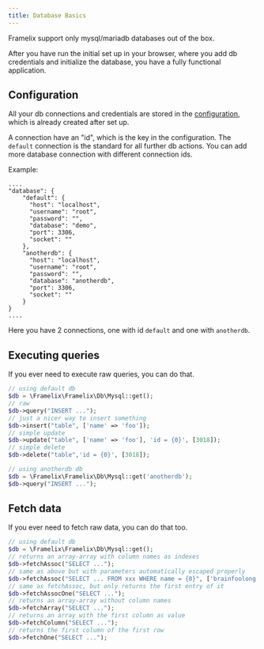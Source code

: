 ```yaml
---
title: Database Basics
---
```


Framelix support only mysql/mariadb databases out of the box.

After you have run the initial set up in your browser, where you add db credentials and initialize the database, you
have a fully functional application.

## Configuration

All your db connections and credentials are stored in the [configuration](../basics/configuration.md), which is already
created after set up.

A connection have an "id", which is the key in the configuration. The `default` connection is the standard for all
further db actions. You can add more database connection with different connection ids.

Example:

    ....
    "database": {
        "default": {
          "host": "localhost",
          "username": "root",
          "password": "",
          "database": "demo",
          "port": 3306,
          "socket": ""
        },
        "anotherdb": {
          "host": "localhost",
          "username": "root",
          "password": "",
          "database": "anotherdb",
          "port": 3306,
          "socket": ""
        }
    }
    ....

Here you have 2 connections, one with id `default` and one with `anotherdb`.

## Executing queries

If you ever need to execute raw queries, you can do that.

````php
// using default db
$db = \Framelix\Framelix\Db\Mysql::get();
// raw
$db->query("INSERT ...");
// just a nicer way to insert something
$db->insert("table", ['name' => 'foo']);
// simple update
$db->update("table", ['name' => 'foo'], 'id = {0}', [3018]);
// simple delete
$db->delete("table",'id = {0}', [3018]);

// using anotherdb db
$db = \Framelix\Framelix\Db\Mysql::get('anotherdb');
$db->query("INSERT ...");
````

## Fetch data

If you ever need to fetch raw data, you can do that too.

````php
// using default db
$db = \Framelix\Framelix\Db\Mysql::get();
// returns an array-array with column names as indexes
$db->fetchAssoc("SELECT ...");
// same as above but with parameters automatically escaped properly
$db->fetchAssoc("SELECT ... FROM xxx WHERE name = {0}", ['brainfoolong']);
// same as fetchAssoc, but only returns the first entry of it
$db->fetchAssocOne("SELECT ...");
// returns an array-array without column names
$db->fetchArray("SELECT ...");
// returns an array with the first column as value
$db->fetchColumn("SELECT ...");
// returns the first column of the first row
$db->fetchOne("SELECT ...");
````